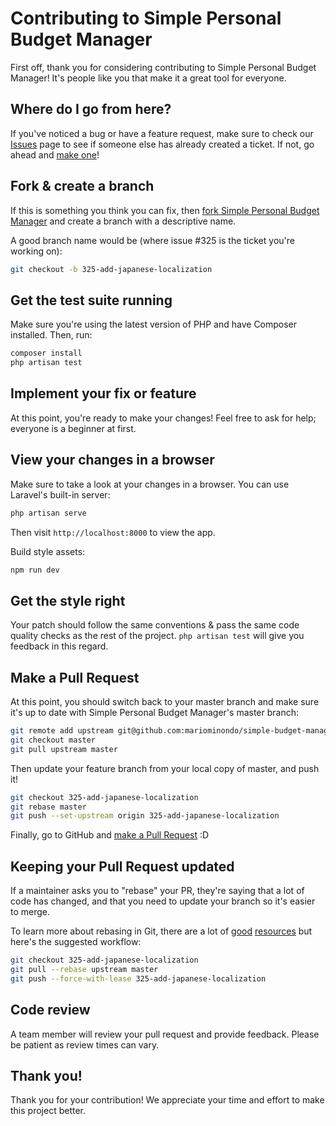 # Contributing to Simple Personal Budget Manager

First off, thank you for considering contributing to Simple Personal Budget Manager! It's people like you that make it a great tool for everyone.

## Where do I go from here?

If you've noticed a bug or have a feature request, make sure to check our [Issues](https://github.com/mariominondo/simple-budget-manager/issues) page to see if someone else has already created a ticket. If not, go ahead and [make one](https://github.com/mariominondo/simple-budget-manager/issues/new)!

## Fork & create a branch

If this is something you think you can fix, then [fork Simple Personal Budget Manager](https://help.github.com/articles/fork-a-repo) and create a branch with a descriptive name.

A good branch name would be (where issue #325 is the ticket you're working on):

```sh
git checkout -b 325-add-japanese-localization
```

## Get the test suite running

Make sure you're using the latest version of PHP and have Composer installed. Then, run:

```sh
composer install
php artisan test
```

## Implement your fix or feature

At this point, you're ready to make your changes! Feel free to ask for help; everyone is a beginner at first.

## View your changes in a browser

Make sure to take a look at your changes in a browser. You can use Laravel's built-in server:

```sh
php artisan serve
```

Then visit `http://localhost:8000` to view the app.

Build style assets:
```sh
npm run dev
```

## Get the style right

Your patch should follow the same conventions & pass the same code quality checks as the rest of the project. `php artisan test` will give you feedback in this regard.

## Make a Pull Request

At this point, you should switch back to your master branch and make sure it's up to date with Simple Personal Budget Manager's master branch:

```sh
git remote add upstream git@github.com:mariominondo/simple-budget-manager.git
git checkout master
git pull upstream master
```

Then update your feature branch from your local copy of master, and push it!

```sh
git checkout 325-add-japanese-localization
git rebase master
git push --set-upstream origin 325-add-japanese-localization
```

Finally, go to GitHub and [make a Pull Request](https://help.github.com/articles/creating-a-pull-request) :D

## Keeping your Pull Request updated

If a maintainer asks you to "rebase" your PR, they're saying that a lot of code has changed, and that you need to update your branch so it's easier to merge.

To learn more about rebasing in Git, there are a lot of [good](https://git-scm.com/book/en/v2/Git-Branching-Rebasing) [resources](https://www.atlassian.com/git/tutorials/rewriting-history/git-rebase) but here's the suggested workflow:

```sh
git checkout 325-add-japanese-localization
git pull --rebase upstream master
git push --force-with-lease 325-add-japanese-localization
```

## Code review

A team member will review your pull request and provide feedback. Please be patient as review times can vary.

## Thank you!

Thank you for your contribution! We appreciate your time and effort to make this project better.
